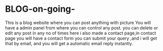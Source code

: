 # BLOG-on-going-
This is a blog website where you can post anything with picture 
You will have a admin panel from where you can control any post. you can delete or edit any post in any no of times
here i also made a contact page,in contact page you will have a contact form you can submit your query ,and i will get that by email, and you will 
get a automatic email reply instantly.
